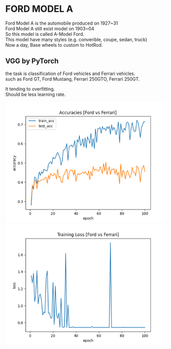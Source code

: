 # FORD MODEL A

Ford Model A is the automobile produced on 1927\~31  
Ford Model A still exist model on 1903\~04  
So this model is called A-Model Ford.  
This model have many styles (e.g. converible, coupe, sedan, truck)  
Now a day, Base wheels to custom to HotRod.  

## VGG by PyTorch

the task is classification of Ford vehicles and Ferrari vehicles.  
such as Ford GT, Ford Mustang, Ferrari 250GTO, Ferrari 250GT.

It tending to overfitting.  
Should be less learning rate.  

![accuracy](https://github.com/togaras1/ford/blob/master/modelA/result/fvf_acc.png)
![loss](https://github.com/togaras1/ford/blob/master/modelA/result/fvf_loss.png)
